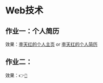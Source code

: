 <!--
 * @描述: README文档
 * @作者: 李天红
 * @Github: https://github.com/Celint/Web
 * @Date: 2019-08-30 18:54:14
 * @LastEditors: 李天红
 * @LastEditTime: 2019-09-20 16:31:30
 -->
# Web技术
## 作业一：个人简历
效果：[李天红的个人主页](https://t.cn/Ai8kz6pj) or [李天红的个人简历](http://39.108.215.96/Web/resume.html)  

## 作业二：
效果：👉[:computer_mouse:](http://uee.me/bwWRH)